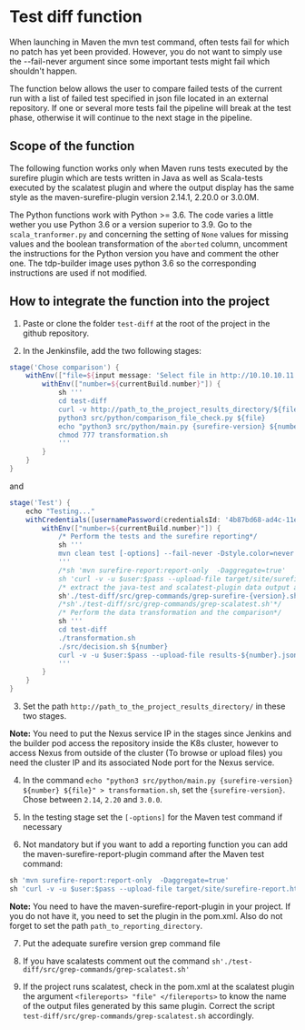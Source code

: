 # Test diff function

When launching in Maven the mvn test command, often tests fail for which no patch has yet been provided. However, you do not want to simply use the --fail-never argument since some important tests might fail which shouldn't happen.

The function below allows the user to compare failed tests of the current run with a list of failed test specified in json file located in an external repository. If one or several more tests fail the pipeline will break at the test phase, otherwise it will continue to the next stage in the pipeline.

## Scope of the function

The following function works only when Maven runs tests executed by the surefire plugin which are tests written in Java as well as Scala-tests executed by the scalatest plugin and where the output display has the same style as the maven-surefire-plugin version 2.14.1, 2.20.0 or 3.0.0M.

The Python functions work with Python >= 3.6. The code varies a little wether you use Python 3.6 or a version superior to 3.9. Go to the `scala_tranformer.py` and concerning the setting of `None` values for missing values and the boolean transformation of the `aborted` column, uncomment the instructions for the Python version you have and comment the other one. The tdp-builder image uses python 3.6 so the corresponding instructions are used if not modified.

## How to integrate the function into the project

1. Paste or clone the folder `test-diff` at the root of the project in the github repository.

2. In the Jenkinsfile, add the two following stages:

```groovy
stage('Chose comparison') {
    withEnv(["file=${input message: 'Select file in http://10.10.10.11:30000/path_to_the_project_results_directory/', parameters: [string('number of results file')]}"]) {
        withEnv(["number=${currentBuild.number}"]) {
            sh '''
            cd test-diff
            curl -v http://path_to_the_project_results_directory/${file} > ${file}
            python3 src/python/comparison_file_check.py ${file}
            echo "python3 src/python/main.py {surefire-version} ${number} ${file}" > transformation.sh
            chmod 777 transformation.sh
            '''
        }
    }
}
```

and

```groovy
stage('Test') {
    echo "Testing..."
    withCredentials([usernamePassword(credentialsId: '4b87bd68-ad4c-11ed-afa1-0242ac120002', passwordVariable: 'pass', usernameVariable: 'user')]) {
        withEnv(["number=${currentBuild.number}"]) {
            /* Perform the tests and the surefire reporting*/
            sh '''
            mvn clean test [-options] --fail-never -Dstyle.color=never | tee output.txt
            '''
            /*sh 'mvn surefire-report:report-only  -Daggregate=true'
            sh 'curl -v -u $user:$pass --upload-file target/site/surefire-report.html http://path_to_reporting_directory/surefire-report-${number}.html'
            /* extract the java-test and scalatest-plugin data output and remove all color signs */
            sh'./test-diff/src/grep-commands/grep-surefire-{version}.sh'
            /*sh'./test-diff/src/grep-commands/grep-scalatest.sh'*/
            /* Perform the data transformation and the comparison*/
            sh '''
            cd test-diff
            ./transformation.sh
            ./src/decision.sh ${number}
            curl -v -u $user:$pass --upload-file results-${number}.json http://path_to_the_project_results_directory/results-${number}.json
            '''
        }
    }
}
```

3. Set the path `http://path_to_the_project_results_directory/` in these two stages.

**Note:** You need to put the Nexus service IP in the stages since Jenkins and the builder pod access the repository inside the K8s cluster, however to access Nexus from outside of the cluster (To browse or upload files) you need the cluster IP and its associated Node port for the Nexus service.

4. In the command `echo "python3 src/python/main.py {surefire-version} ${number} ${file}" > transformation.sh`, set the `{surefire-version}`. Chose between `2.14`, `2.20` and `3.0.0`.

5. In the testing stage set the `[-options]` for the Maven test command if necessary

6. Not mandatory but if you want to add a reporting function you can add the maven-surefire-report-plugin command after the Maven test command:

```groovy
sh 'mvn surefire-report:report-only  -Daggregate=true'
sh 'curl -v -u $user:$pass --upload-file target/site/surefire-report.html http://path_to_reporting_directory/surefire-report-${number}.html'
```
**Note:** You need to have the maven-surefire-report-plugin in your project. If you do not have it, you need to set the plugin in the pom.xml. Also do not forget to set the path `path_to_reporting_directory`.

7. Put the adequate surefire version grep command file

8. If you have scalatests comment out the command `sh'./test-diff/src/grep-commands/grep-scalatest.sh'`

9. If the project runs scalatest, check in the pom.xml at the scalatest plugin the argument `<filereports> "file" </filereports>` to know the name of the output files generated by this same plugin. Correct the script `test-diff/src/grep-commands/grep-scalatest.sh` accordingly.